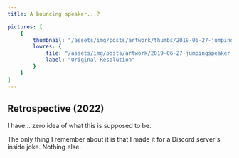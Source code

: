 ```yaml
---
title: A bouncing speaker...?

pictures: [
	{
		thumbnail: "/assets/img/posts/artwork/thumbs/2019-06-27-jumpingspeaker.jpg",
		lowres: {
			file: "/assets/img/posts/artwork/2019-06-27-jumpingspeaker.jpg",
			label: "Original Resolution"
		}
	}
]
---
```

## Retrospective (2022)
I have... zero idea of what this is supposed to be.

The only thing I remember about it is that I made it for a Discord server's inside joke. Nothing else.
